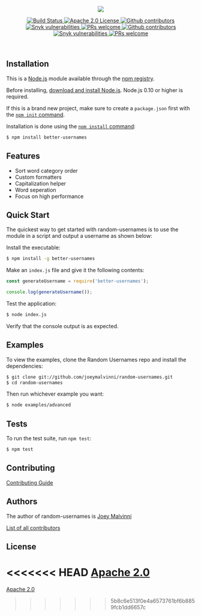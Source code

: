 <p align="center">
    <img src="https://raw.githubusercontent.com/joeymalvinni/better-usernames/main/logos/better-usernames-v3.svg"/></img>
    <br>
</p>
<p align="center">
  <a href="https://travis-ci.com/joeymalvinni/random-usernames">
    <img alt="Build Status" src="https://travis-ci.com/joeymalvinni/random-usernames.svg?branch=main">
  </a>
  <a href="https://opensource.org/licenses/Apache-2.0">
	  <img alt="Apache 2.0 License" src="https://img.shields.io/badge/License-Apache%202.0-blue.svg">
  </a>
  <a href="https://github.com/joeymalvinni/random-usernames/contributors/">
	  <img alt="Github contributors" src="https://img.shields.io/github/contributors/joeymalvinni/random-usernames.svg">
  </a>
  <a href="https://snyk.io/test/github/joeymalvinni/random-usernames/">
	  <img alt="Snyk vulnerabilities" src="https://snyk.io/test/github/joeymalvinni/random-usernames/badge.svg?targetFile=package.json">
  </a>
  <a href="https://github.com/joeymalvinni/random-usernames/pulls">
	  <img alt="PRs welcome" src="https://img.shields.io/badge/PRs-welcome-brightgreen.svg">
  </a>
  <a href="https://github.com/joeymalvinni/random-usernames/contributors/">
	<img alt="Github contributors" src="https://img.shields.io/github/contributors/joeymalvinni/random-usernames.svg">
  </a>
  <a href="https://snyk.io/test/github/joeymalvinni/random-usernames/">
	<img alt="Snyk vulnerabilities" src="https://snyk.io/test/github/joeymalvinni/random-usernames/badge.svg?targetFile=package.json">
  </a>
  <a href="https://github.com/joeymalvinni/random-usernames/pulls">
	<img alt="PRs welcome" src="https://img.shields.io/badge/PRs-welcome-brightgreen.svg">
  </a>
</p>

<br>

## Installation

This is a [Node.js](https://nodejs.org/en/) module available through the
[npm registry](https://www.npmjs.com/package/better-usernames).

Before installing, [download and install Node.js](https://nodejs.org/en/download/).
Node.js 0.10 or higher is required.

If this is a brand new project, make sure to create a `package.json` first with
the [`npm init` command](https://docs.npmjs.com/creating-a-package-json-file).

Installation is done using the
[`npm install` command](https://docs.npmjs.com/getting-started/installing-npm-packages-locally):

```bash
$ npm install better-usernames
```

## Features

  * Sort word category order
  * Custom formatters
  * Capitalization helper
  * Word seperation
  * Focus on high performance

## Quick Start

  The quickest way to get started with random-usernames is to use the module in a script and output a username as shown below:

  Install the executable:

```bash
$ npm install -g better-usernames
```

  Make an `index.js` file and give it the following contents:
  
```js
const generateUsername = require('better-usernames');

console.log(generateUsername());
```

  Test the application:

```bash
$ node index.js
```

  Verify that the console output is as expected.

## Examples

  To view the examples, clone the Random Usernames repo and install the dependencies:

```bash
$ git clone git://github.com/joeymalvinni/random-usernames.git
$ cd random-usernames
```

  Then run whichever example you want:

```bash
$ node examples/advanced
```

## Tests

  To run the test suite, run `npm test`:

```bash
$ npm test
```

## Contributing

[Contributing Guide](Contributing.md)

## Authors

The author of random-usernames is [Joey Malvinni](https://github.com/joeymalvinni)

[List of all contributors](https://github.com/joeymalvinni/random-usernames/graphs/contributors)

## License

<<<<<<< HEAD
  [Apache 2.0](LICENSE)
=======
  [Apache 2.0](LICENSE)
>>>>>>> 5b8c6e513f0e4a6573761bf6b8859fcb1dd6657c
